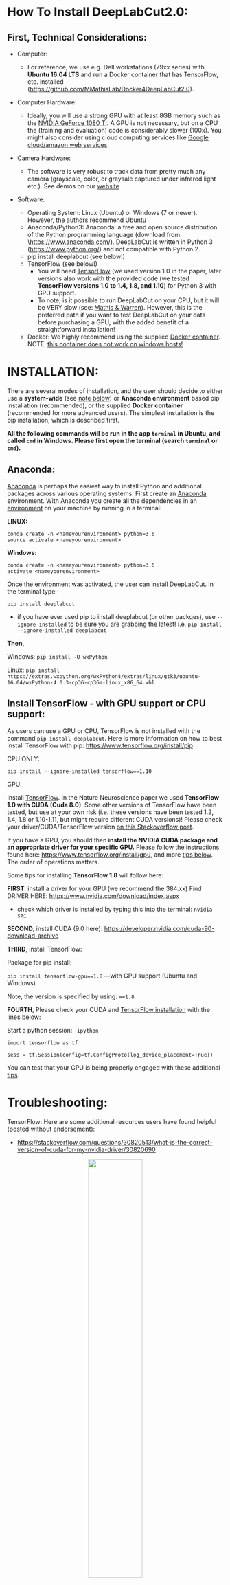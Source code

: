 # How To Install DeepLabCut2.0:

## First, Technical Considerations:

- Computer: 

     - For reference, we use e.g. Dell workstations (79xx series) with **Ubuntu 16.04 LTS** and run a Docker container that has TensorFlow, etc. installed (https://github.com/MMathisLab/Docker4DeepLabCut2.0). 

- Computer Hardware:
     - Ideally, you will use a strong GPU with at least 8GB memory such as the [NVIDIA GeForce 1080 Ti](https://www.nvidia.com/en-us/geforce/products/10series/geforce-gtx-1080/).  A GPU is not necessary, but on a CPU the (training and evaluation) code is considerably slower (100x). You might also consider using cloud computing services like [Google cloud/amazon web services](https://github.com/AlexEMG/DeepLabCut/issues/47).

- Camera Hardware:
     - The software is very robust to track data from pretty much any camera (grayscale, color, or graysale captured under infrared light etc.). See demos on our [website](https://www.mousemotorlab.org/deeplabcut/)

     
- Software: 
     - Operating System: Linux (Ubuntu) or Windows (7 or newer). However, the authors recommend Ubuntu
     - Anaconda/Python3: Anaconda: a free and open source distribution of the Python programming language (download from: \https://www.anaconda.com/). DeepLabCut is written in Python 3 (https://www.python.org/) and not compatible with Python 2. 
     - pip install deeplabcut (see below!) 
     - TensorFlow (see below!)
       - You will need [TensorFlow](https://www.tensorflow.org/) (we used version 1.0 in the paper, later versions also work with the provided code (we tested **TensorFlow versions 1.0 to 1.4, 1.8, and  1.10**) for Python 3 with GPU support. 
        - To note, is it possible to run DeepLabCut on your CPU, but it will be VERY slow (see: [Mathis & Warren](https://www.biorxiv.org/content/early/2018/10/30/457242)). However, this is the preferred path if you want to test DeepLabCut on your data before purchasing a GPU, with the added benefit of a straightforward installation! 
     - Docker: We highly recommend using the supplied [Docker container](https://github.com/MMathisLab/Docker4DeepLabCut2.0). 
     NOTE: [this container does not work on windows hosts!](https://github.com/NVIDIA/nvidia-docker/issues/43)
     
    
# INSTALLATION:
 
 There are several modes of installation, and the user should decide to either use a **system-wide** (see [note below](/docs/installation.md#system-wide-considerations)) or **Anaconda environment** based pip installation (recommended), or the supplied **Docker container** (recommended for more advanced users). The simplest installation is the pip installation, which is  described first.
 
 **All the following commands will be run in the app ``terminal`` in Ubuntu, and called ``cmd`` in Windows. Please first open the terminal (search ``terminal`` or ``cmd``).**
 
## Anaconda:  
[Anaconda](https://anaconda.org/anaconda/python) is perhaps the easiest way to install Python and additional packages across various operating systems. First create an [Anaconda](https://anaconda.org/anaconda/python) environment.  With Anaconda you create all the dependencies in an [environment](https://conda.io/docs/user-guide/tasks/manage-environments.html) on your machine by running in a terminal:

**LINUX:**
```
conda create -n <nameyourenvironment> python=3.6
source activate <nameyourenvironment>
```
**Windows:** 
```
conda create -n <nameyourenvironment> python=3.6
activate <nameyourenvironment>
```
Once the environment was activated, the user can install DeepLabCut. In the terminal type: 
```
pip install deeplabcut 
```
 * if you have ever used pip to install deeplabcut (or other packges), use ``--ignore-installed`` to be sure you are grabbing the latest! i.e. ``pip install --ignore-installed deeplabcut``

**Then,**

Windows: ```pip install -U wxPython ``` 

Linux: ```pip install https://extras.wxpython.org/wxPython4/extras/linux/gtk3/ubuntu-16.04/wxPython-4.0.3-cp36-cp36m-linux_x86_64.whl```

## Install TensorFlow - with GPU support or CPU support:
As users can use a GPU or CPU, TensorFlow is not installed with the command ``pip install deeplabcut``. 
Here is more information on how to best install TensorFlow with pip: https://www.tensorflow.org/install/pip

CPU ONLY: 

``pip install --ignore-installed tensorflow==1.10``

GPU: 

Install [TensorFlow](https://www.tensorflow.org/). In the Nature Neuroscience paper we used **TensorFlow 1.0 with CUDA (Cuda 8.0)**. Some other versions of TensorFlow have been tested, but use at your own risk (i.e. these versions have been tested 1.2, 1.4, 1.8 or 1.10-1.11, but might require different CUDA versions)! Please check your driver/CUDA/TensorFlow version [on this Stackoverflow post](https://stackoverflow.com/questions/30820513/what-is-version-of-cuda-for-nvidia-304-125/30820690#30820690).

If you have a GPU, you should then **install the NVIDIA CUDA package and an appropriate driver for your specific GPU.** Please follow the instructions found here: https://www.tensorflow.org/install/gpu, and more [tips below](). The order of operations matters. 

Some tips for installing **TensorFlow 1.8** will follow here:

**FIRST**, install a driver for your GPU (we recommend the 384.xx) Find DRIVER HERE: https://www.nvidia.com/download/index.aspx
- check which driver is installed by typing this into the terminal: ``nvidia-smi``

**SECOND**, install CUDA (9.0 here): https://developer.nvidia.com/cuda-90-download-archive

**THIRD**, install TensorFlow: 

Package for pip install:

``pip install tensorflow-gpu==1.8`` —with GPU support (Ubuntu and Windows)

Note, the version is specified by using: ``==1.8``

**FOURTH**, Please check your CUDA and [TensorFlow installation](https://www.tensorflow.org/install/) with the lines below:

Start a python session: 
`` ipython``

``import tensorflow as tf``

``sess = tf.Session(config=tf.ConfigProto(log_device_placement=True))``

You can test that your GPU is being properly engaged with these additional [tips](https://www.tensorflow.org/programmers_guide/using_gpu).

# Troubleshooting: 

TensorFlow:
Here are some additional resources users have found helpful (posted without endorsement):

- https://stackoverflow.com/questions/30820513/what-is-the-correct-version-of-cuda-for-my-nvidia-driver/30820690

<p align="center">
<img src="docs/images/cuda_driver.png" width="50%">
</p>

- https://stackoverflow.com/questions/50622525/which-tensorflow-and-cuda-version-combinations-are-compatible

<p align="center">
<img src="docs/images/tensorflow_cuda_cudnn_version_chart.png" width="50%">
</p>

- http://blog.nitishmutha.com/tensorflow/2017/01/22/TensorFlow-with-gpu-for-windows.html

- https://developer.nvidia.com/cuda-toolkit-archive

- http://www.python36.com/install-tensorflow-gpu-windows/


FFMEG:

- A few Windows users report needing to install ffmeg as described here: https://video.stackexchange.com/questions/20495/how-do-i-set-up-and-use-ffmpeg-in-windows (A potential error could occur when making new videos). 

DEEPLABCUT: 

- if you git clone or download this folder, and are inside of it then ``import deeplabcut`` will import the package from there rather than from the latest on PyPi!

## System-wide considerations:

If you perform the system wide installation, and the computer has other Python packages or TensorFlow versions installed that conflict, this will overwrite them. If you have a dedicated machine for DeepLabCut, this is fine. If there are other applications that require different versions of libraries, then one would potentially break those applications. The solution to this problem is to create a virtual environment, a self-contained directory that contains a Python installation for a particular version of Python, plus additional packages. One way to manage virtual environments is to use conda environments (for which you need Anaconda installed). 

## You're ready to Run DeepLabCut! 

Now you can use Jupyer Notebooks, Spyder, and to train just use the terminal, to run all the code!
          
 Return to [readme](../README.md).

